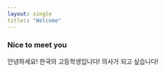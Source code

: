 ```yaml
---
layout: single
title:: "Welcome"
---
```


### Nice to meet you



안녕하세요! 한국의 고등학생입니다! 
의사가 되고 싶습니다!
